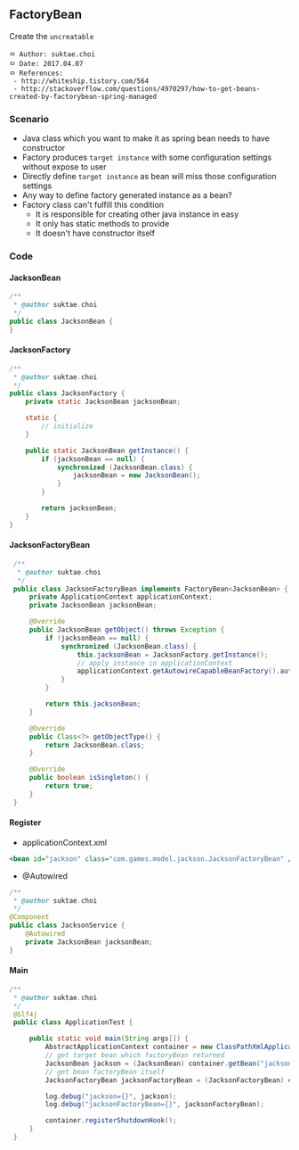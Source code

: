 ## FactoryBean
Create the `uncreatable`

```
ㅁ Author: suktae.choi
ㅁ Date: 2017.04.07
ㅁ References:
 - http://whiteship.tistory.com/564
 - http://stackoverflow.com/questions/4970297/how-to-get-beans-created-by-factorybean-spring-managed
```

### Scenario
- Java class which you want to make it as spring bean needs to have constructor
- Factory produces `target instance` with some configuration settings without expose to user
- Directly define `target instance` as bean will miss those configuration settings
- Any way to define factory generated instance as a bean?
- Factory class can't fulfill this condition
  - It is responsible for creating other java instance in easy
  - It only has static methods to provide
  - It doesn't have constructor itself

### Code
#### JacksonBean
```java
/**
 * @author suktae.choi
 */
public class JacksonBean {
}
```

#### JacksonFactory
```java
/**
 * @author suktae.choi
 */
public class JacksonFactory {
    private static JacksonBean jacksonBean;

    static {
        // initialize
    }

    public static JacksonBean getInstance() {
        if (jacksonBean == null) {
            synchronized (JacksonBean.class) {
                jacksonBean = new JacksonBean();
            }
        }

        return jacksonBean;
    }
}
```

#### JacksonFactoryBean
```java
 /**
  * @author suktae.choi
  */
 public class JacksonFactoryBean implements FactoryBean<JacksonBean> {
     private ApplicationContext applicationContext;
     private JacksonBean jacksonBean;

     @Override
     public JacksonBean getObject() throws Exception {
         if (jacksonBean == null) {
             synchronized (JacksonBean.class) {
                 this.jacksonBean = JacksonFactory.getInstance();
                 // apply instance in applicationContext
                 applicationContext.getAutowireCapableBeanFactory().autowireBean(jacksonBean);
             }
         }

         return this.jacksonBean;
     }

     @Override
     public Class<?> getObjectType() {
         return JacksonBean.class;
     }

     @Override
     public boolean isSingleton() {
         return true;
     }
 }
```

#### Register
- applicationContext.xml
```xml
<bean id="jackson" class="com.games.model.jackson.JacksonFactoryBean" />
```

- @Autowired
```java
/**
 * @author suktae.choi
 */
@Component
public class JacksonService {
    @Autowired
    private JacksonBean jacksonBean;
}
```

#### Main
```java
/**
 * @author suktae.choi
 */
 @Slf4j
 public class ApplicationTest {

     public static void main(String args[]) {
         AbstractApplicationContext container = new ClassPathXmlApplicationContext("applicationContext-test.xml");
         // get target bean which factoryBean returned
         JacksonBean jackson = (JacksonBean) container.getBean("jackson");
         // get bean factoryBean itself
         JacksonFactoryBean jacksonFactoryBean = (JacksonFactoryBean) container.getBean("&jackson");

         log.debug("jackson={}", jackson);
         log.debug("jacksonFactoryBean={}", jacksonFactoryBean);

         container.registerShutdownHook();
     }
 }
```
